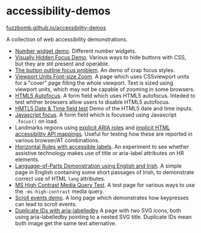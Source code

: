 # accessibility-demos
[fuzzbomb.github.io/accessibility-demos](http://fuzzbomb.github.io/accessibility-demos/)

A collection of web accessibility demonstrations.

- [Number widget demo](http://fuzzbomb.github.io/accessibility-demos/number-widget-demo.html).
  Different number widgets.
- [Visually Hidden Focus Demo](http://fuzzbomb.github.io/accessibility-demos/visually-hidden-focus-test.html).
  Various ways to hide buttons with CSS, but they are stil present and operable.
- [The button outline focus problem](http://fuzzbomb.github.io/accessibility-demos/focus-white-outline-problem.html).
  An demo of crap focus styles.
- [Viewport Units Font-size Zoom](http://fuzzbomb.github.io/accessibility-demos/viewport-units-font-zoom.html).
  A page which uses CSSviewport units for a "cover" page filling the whole viewport.  Text is sized using viewport units, which may not be capable of zooming in some browsers.
- [HTML5 Autofocus](http://fuzzbomb.github.io/accessibility-demos/html5-autofocus-demo.html).
  A form field which uses HTML5 autofocus.  Inteded to test whther browsers allow users to disable HTML5 autofocus.
- [HMTL5 Date & Time field test](https://fuzzbomb.github.io/accessibility-demos/html5-date-time-field-test.html)
  Demo of the HTML5 date and time inputs.
- [Javascript focus](http://fuzzbomb.github.io/accessibility-demos/javascript-focus-demo.html).
  A form field which is focussed using Javascript `.focus()` on load.
- Landmarks regions using [explicit ARIA roles](https://fuzzbomb.github.io/accessibility-demos/landmarks-explicit-aria-role.html) and [implicit HTML accessibility API mappings](https://fuzzbomb.github.io/accessibility-demos/landmarks-implicit-aria-role.html). Useful for testing how these are reported in various browser/AT combinations.
- [Horizontal Rules with accessible labels](https://fuzzbomb.github.io/accessibility-demos/hr-demo.html).
  An experiment to see whether assistive technology makes use of title or aria-label attributes on HR elements.
- [Language-of-Parts Demonstration using English and Irish](https://fuzzbomb.github.io/accessibility-demos/irish-language-of-parts-demo.html).
  A simple page in English containing some short passages of Irish, to demonstrate correct use of HTML `lang` attributes.
- [MS High Contrast Media Query Test](https://fuzzbomb.github.io/accessibility-demos/ms-high-contrast-media-query.html).
  A test page for various ways to use the <code>-ms-high-contrast</code> media query.
- [Scroll events demo](https://fuzzbomb.github.com/accessibility-demos/scroll-event-demo.html).
  A long page which demonstrates how keypresses can lead to scroll events.
- [Duplicate IDs with aria-labelledby](https://fuzzbomb.github.io/accessibility-demos/svg-duplicate-title-id-demo.html)
  A page with two SVG icons, both using aria-labelledby pointing to a nested SVG title.  Duplicate IDs mean both image get the same text alternative.

